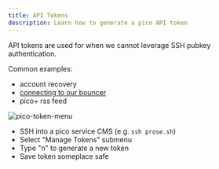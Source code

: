 ```yaml
---
title: API Tokens
description: Learn how to generate a pico API token
---
```


API tokens are used for when we cannot leverage SSH pubkey authentication.

Common examples:

- account recovery
- [connecting to our bouncer](/irc)
- pico+ rss feed

![pico-token-menu](https://hey.imgs.sh/pico-token-menu.png)

- SSH into a pico service CMS (e.g. `ssh prose.sh`)
- Select "Manage Tokens" submenu
- Type "n" to generate a new token
- Save token someplace safe

